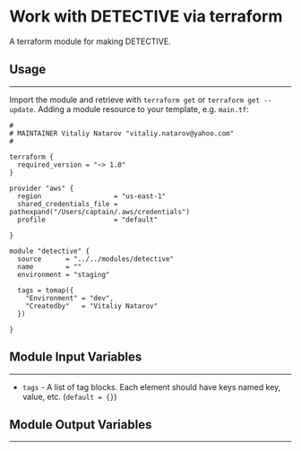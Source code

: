 # Work with DETECTIVE via terraform

A terraform module for making DETECTIVE.


## Usage
----------------------
Import the module and retrieve with ```terraform get``` or ```terraform get --update```. Adding a module resource to your template, e.g. `main.tf`:

```
#
# MAINTAINER Vitaliy Natarov "vitaliy.natarov@yahoo.com"
#

terraform {
  required_version = "~> 1.0"
}

provider "aws" {
  region                  = "us-east-1"
  shared_credentials_file = pathexpand("/Users/captain/.aws/credentials")
  profile                 = "default"

}

module "detective" {
  source      = "../../modules/detective"
  name        = ""
  environment = "staging"

  tags = tomap({
    "Environment" = "dev",
    "Createdby"   = "Vitaliy Natarov"
  })

}

```

## Module Input Variables
----------------------
- `tags` - A list of tag blocks. Each element should have keys named key, value, etc. (`default = {}`)

## Module Output Variables
----------------------
